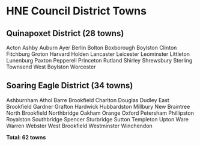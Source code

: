 # HNE Council District Towns

## Quinapoxet District (28 towns)

Acton
Ashby
Auburn
Ayer
Berlin
Bolton
Boxborough
Boylston
Clinton
Fitchburg
Groton
Harvard
Holden
Lancaster
Leicester
Leominster
Littleton
Lunenburg
Paxton
Pepperell
Princeton
Rutland
Shirley
Shrewsbury
Sterling
Townsend
West Boylston
Worcester

## Soaring Eagle District (34 towns)

Ashburnham
Athol
Barre
Brookfield
Charlton
Douglas
Dudley
East Brookfield
Gardner
Grafton
Hardwick
Hubbardston
Millbury
New Braintree
North Brookfield
Northbridge
Oakham
Orange
Oxford
Petersham
Phillipston
Royalston
Southbridge
Spencer
Sturbridge
Sutton
Templeton
Upton
Ware
Warren
Webster
West Brookfield
Westminster
Winchendon

**Total: 62 towns**